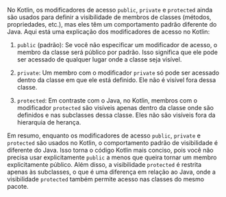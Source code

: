 No Kotlin, os modificadores de acesso `public`, `private` e `protected` ainda são usados para definir a visibilidade de membros de classes (métodos, propriedades, etc.), mas eles têm um comportamento padrão diferente do Java. Aqui está uma explicação dos modificadores de acesso no Kotlin:

1. `public` (padrão): Se você não especificar um modificador de acesso, o membro da classe será público por padrão. Isso significa que ele pode ser acessado de qualquer lugar onde a classe seja visível.
    
2. `private`: Um membro com o modificador `private` só pode ser acessado dentro da classe em que ele está definido. Ele não é visível fora dessa classe.
    
3. `protected`: Em contraste com o Java, no Kotlin, membros com o modificador `protected` são visíveis apenas dentro da classe onde são definidos e nas subclasses dessa classe. Eles não são visíveis fora da hierarquia de herança.
    

Em resumo, enquanto os modificadores de acesso `public`, `private` e `protected` são usados no Kotlin, o comportamento padrão de visibilidade é diferente do Java. Isso torna o código Kotlin mais conciso, pois você não precisa usar explicitamente `public` a menos que queira tornar um membro explicitamente público. Além disso, a visibilidade `protected` é restrita apenas às subclasses, o que é uma diferença em relação ao Java, onde a visibilidade `protected` também permite acesso nas classes do mesmo pacote.